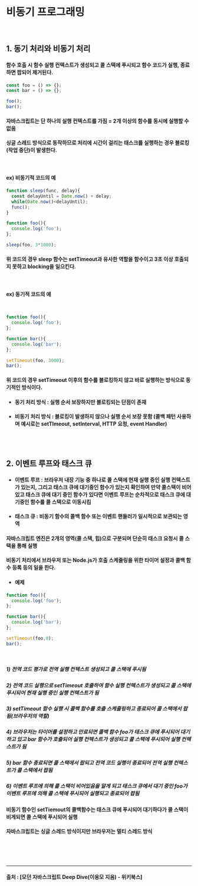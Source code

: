 # 비동기 프로그래밍
<br>

## 1. 동기 처리와 비동기 처리
#### 함수 호출 시 함수 실행 컨텍스트가 생성되고 콜 스택에 푸시되고 함수 코드가 실행, 종료하면 팝되어 제거된다.

```javascript
const foo = () => {};
const bar = () => {};

foo();
bar();
```
#### 자바스크립트는 단 하나의 실행 컨텍스트를 가짐 = 2개 이상의 함수를 동시에 실행할 수 없음
#### 싱글 스레드 방식으로 동작하므로 처리에 시간이 걸리는 태스크를 실행하는 경우 블로킹(작업 중단)이 발생한다.
<br>

#### ex) 비동기적 코드의 예
```javascript
function sleep(func, delay){
  const delayUntil = Date.now() + delay;
  while(Date.now()<delayUntil);
  func();
}

function foo(){
  console.log('foo');
};

sleep(foo, 3*1000);

```
#### 위 코드의 경우 sleep 함수는 setTimeout과 유사한 역할을 함수이고 3초 이상 호출되지 못하고 blocking을 일으킨다.
<br>

#### ex) 동기적 코드의 예
```javascript


function foo(){
  console.log('foo');
};

function bar(){
  console.log('bar');
};

setTimeout(foo, 3000);
bar();

```
#### 위 코드의 경우 setTimeout 이후의 함수를 블로킹하지 않고 바로 실행하는 방식으로 동기적인 방식이다.
- #### 동기 처리 방식 : 실행 순서 보장하지만 블로킹되는 단점이 존재
- #### 비동기 처리 방식 : 블로킹이 발생하지 않으나 실행 순서 보장 못함 (콜백 패턴 사용하며 예시로는 setTImeout, setInterval, HTTP 요청, event Handler)


<br><br>
## 2. 이벤트 루프와 태스크 큐
- #### 이벤트 루프 : 브라우저 내장 기능 중 하나로 콜 스택에 현재 실행 중인 실행 컨텍스트가 있는지, 그리고 태스크 큐에 대기중인 함수가 있는지 확인하여 만약 콜스택이 비어있고 태스크 큐에 대기 중인 함수가 있다면 이벤트 루프는 순차적으로 태스크 큐에 대기중인 함수를 콜 스택으로 이동시킴
- #### 태스크 큐 : 비동기 함수의 콜백 함수 또는 이벤트 핸들러가 일시적으로 보관되는 영역
#### 자바스크립트 엔진은 2개의 영역(콜 스택, 힙)으로 구분되며 단순히 태스크 요청시 콜 스택을 통해 실행
#### 비동기 처리에서 브라우저 또는 Node.js가 호출 스케줄링을 위한 타이머 설정과 콜백 함수 등록 등의 일을 한다.
- #### 예제

```javascript
function foo(){
  console.log('foo');
};

function bar(){
  console.log('bar');
};

setTimeout(foo,0);
bar();

```
<br>

   ##### 1) 전역 코드 평가로 전역 실행 컨텍스트 생성되고 콜 스택에 푸시됨
   ##### 2) 전역 코드 실행으로 setTimeout 호출하여 함수 실행 컨텍스트가 생성되고 콜 스택에 푸시되어 현재 실행 중인 실행 컨텍스트가 됨
   ##### 3) setTimeout 함수 실행 시 콜백 함수를 호출 스케줄링하고 종료되어 콜 스택에서 팝됨(브라우저의 역할)
   ##### 4) 브라우저는 타이머를 설정하고 만료되면 콜백 함수 foo가 태스크 큐에 푸시되어 대기하고 있고 bar 함수가 호출되어 실행 컨텍스트가 생성되고 콜 스택에 푸시되어 실행 컨텍스트가 됨
   ##### 5) bar 함수 종료되면 콜 스택에서 팝되고 전역 코드 실행이 종료되어 전역 실행 컨텍스트가 콜 스택에서 팝됨
   ##### 6) 이벤트 루프에 의해 콜 스택이 비어있음을 알게 되고 태스크 큐에서 대기 중인 foo가 이벤트 루프에 의해 콜 스택에 푸시되어 실행되고 종료되어 팝됨
    
   #### 비동기 함수인 setTiemout의 콜백함수는 태스크 큐에 푸시되어 대기하다가 콜 스택이 비게되면 콜 스택에 푸시되어 실행
   #### 자바스크립트는 싱글 스레드 방식이지만 브라우저는 멀티 스레드 방식

<br><br><br>
<hr>
    
#### 출처 : [모던 자바스크립트 Deep Dive(이웅모 지음) - 위키북스]
    

